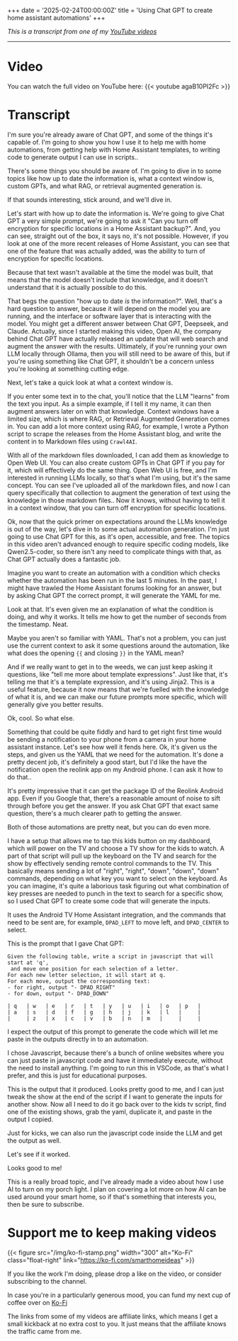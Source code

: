 +++
date = '2025-02-24T00:00:00Z'
title = 'Using Chat GPT to create home assistant automations'
+++

_This is a transcript from one of my [YouTube videos](https://www.youtube.com/@BensSmartHomeIdeas)_

---

# Video
You can watch the full video on YouTube here:
{{< youtube agaB10PI2Fc >}}

# Transcript

I'm sure you're already aware of Chat GPT, and some of the things it's capable of. I'm going to show you how I use it to help me with home automations, from getting help with Home Assistant templates, to writing code to generate output I can use in scripts..

There's some things you should be aware of. I'm going to dive in to some topics like how up to date the information is, what a context window is, custom GPTs, and what RAG, or retrieval augmented generation is.

If that sounds interesting, stick around, and we'll dive in.

Let's start with how up to date the information is. We're going to give Chat GPT a very simple prompt, we're going to ask it "Can you turn off encryption for specific locations in a Home Assistant backup?". And, you can see, straight out of the box, it says no, it's not possible. However, if you look at one of the more recent releases of Home Assistant, you can see that one of the feature that was actually added, was the ability to turn of encryption for specific locations.

Because that text wasn't available at the time the model was built, that means that the model doesn't include that knowledge, and it doesn't understand that it is actually possible to do this.

That begs the question "how up to date _is_ the information?".
Well, that's a hard question to answer, because it will depend on the model you are running, and the interface or software layer that is interacting with the model. You might get a different answer between Chat GPT, Deepseek, and Claude. Actually, since I started making this video, Open AI, the company behind Chat GPT have actually released an update that will web search and augment the answer with the results. Ultimately, if you're running your own LLM locally through Ollama, then you will still need to be aware of this, but if you're using something like Chat GPT, it shouldn't be a concern unless you're looking at something cutting edge. 

Next, let's take a quick look at what a context window is.

If you enter some text in to the chat, you'll notice that the LLM "learns" from the text you input. As a simple example, if I tell it my name, it can then augment answers later on with that knowledge. Context windows have a limited size, which is where RAG, or Retrieval Augmented Generation comes in. You can add a lot more context using RAG, for example, I wrote a Python script to scrape the releases from the Home Assistant blog, and write the content in to Markdown files using `Crawl4AI`.

With all of the markdown files downloaded, I can add them as knowledge to Open Web UI. You can also create custom GPTs in Chat GPT if you pay for it, which will effectively do the same thing. Open Web UI is free, and I'm interested in running LLMs locally, so that's what I'm using, but it's the same concept.
You can see I've uploaded all of the markdown files, and now I can query specifically that collection to augment the generation of text using the knowledge in those markdown files.. Now it knows, without having to tell it in a context window, that you can turn off encryption for specific locations.

Ok, now that the quick primer on expectations around the LLMs knowledge is out of the way, let's dive in to some actual automation generation. I'm just going to use Chat GPT for this, as it's open, accessible, and free. The topics in this video aren't advanced enough to require specific coding models, like Qwen2.5-coder, so there isn't any need to complicate things with that, as Chat GPT actually does a fantastic job.

Imagine you want to create an automation with a condition which checks whether the automation has been run in the last 5 minutes. In the past, I might have trawled the Home Assistant forums looking for an answer, but by asking Chat GPT the correct prompt, it will generate the YAML for me.

Look at that. It's even given me an explanation of what the condition is doing, and why it works.
It tells me how to get the number of seconds from the timestamp.
Neat.

Maybe you aren't so familiar with YAML. That's not a problem, you can just use the current context to ask it some questions around the automation, like what does the opening `{{` and closing `}}` in the YAML mean?

And if we really want to get in to the weeds, we can just keep asking it questions, like "tell me more about template expressions".
Just like that, it's telling me that it's a template expression, and it's using Jinja2. This is a useful feature, because it now means that we're fuelled with the knowledge of what it is, and we can make our future prompts more specific, which will generally give you better results.

Ok, cool. So what else.

Something that could be quite fiddly and hard to get right first time would be sending a notification to your phone from a camera in your home assistant instance.
Let's see how well it fends here. Ok, it's given us the steps, and given us the YAML that we need for the automation. It's done a pretty decent job, it's definitely a good start, but I'd like the have the notification open the reolink app on my Android phone. I can ask it how to do that..

It's pretty impressive that it can get the package ID of the Reolink Android app. Even if you Google that, there's a reasonable amount of noise to sift through before you get the answer. If you ask Chat GPT that exact same question, there's a much clearer path to getting the answer.

Both of those automations are pretty neat, but you can do even more.

I have a setup that allows me to tap this kids button on my dashboard, which will power on the TV and choose a TV show for the kids to watch. A part of that script will pull up the keyboard on the TV and search for the show by effectively sending remote control commands to the TV. This basically means sending a lot of "right", "right", "down", "down", "down" commands, depending on what key you want to select on the keyboard. As you can imagine, it's quite a laborious task figuring out what combination of key presses are needed to punch in the text to search for a specific show, so I used Chat GPT to create some code that will generate the inputs.

It uses the Android TV Home Assistant integration, and the commands that need to be sent are, for example, `DPAD_LEFT` to move left, and `DPAD_CENTER` to select.

This is the prompt that I gave Chat GPT:
```
Given the following table, write a script in javascript that will start at 'q',
 and move one position for each selection of a letter. 
For each new letter selection, it will start at q. 
For each move, output the corresponding text:
- for right, output "- DPAD_RIGHT"
- for down, output "- DPAD_DOWN"

| q   | w   | e   | r   | t   | y   | u   | i   | o   | p   |
| a   | s   | d   | f   | g   | h   | j   | k   | l   |     |
|     | z   | x   | c   | v   | b   | n   | m   |     |     |

```

I expect the output of this prompt to generate the code which will let me paste in the outputs directly in to an automation.

I chose Javascript, because there's a bunch of online websites where you can just paste in javascript code and have it immediately execute, without the need to install anything. I'm going to run this in VSCode, as that's what I prefer, and this is just for educational purposes.

This is the output that it produced. Looks pretty good to me, and I can just tweak the show at the end of the script if I want to generate the inputs for another show. Now all I need to do it go back over to the kids tv script, find one of the existing shows, grab the yaml, duplicate it, and paste in the output I copied.

Just for kicks, we can also run the javascript code inside the LLM and get the output as well.

Let's see if it worked. 

Looks good to me!

This is a really broad topic, and I've already made a video about how I use AI to turn on my porch light. I plan on covering a lot more on how AI can be used around your smart home, so if that's something that interests you, then be sure to subscribe.

# Support me to keep making videos

{{< figure src="/img/ko-fi-stamp.png" width="300" alt="Ko-Fi" class="float-right" link="https://ko-fi.com/smarthomeideas" >}}
  
If you like the work I'm doing, please drop a like on the video, or consider subscribing to the channel.

In case you're in a particularly generous mood, you can fund my next cup of coffee over on [Ko-Fi](https://ko-fi.com/smarthomeideas)

The links from some of my videos are affiliate links, which means I get a small kickback at no extra cost to you. It just means that the affiliate knows the traffic came from me.